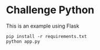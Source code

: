 # Challenge Python
This is an example using Flask

```shell script
pip install -r requirements.txt
python app.py
```